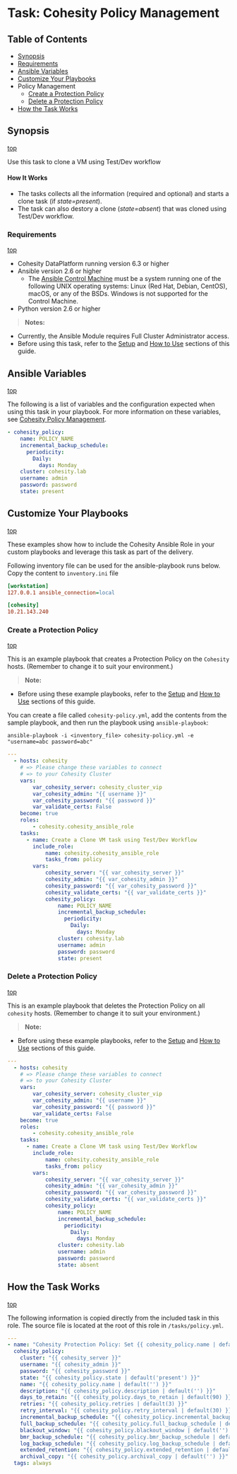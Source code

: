 # Task: Cohesity Policy Management 

## Table of Contents
- [Synopsis](#synopsis)
- [Requirements](#requirements)
- [Ansible Variables](#Ansible-Variables)
- [Customize Your Playbooks](#Customize-your-playbooks)
 - Policy Management
    - [Create a Protection Policy](#Create-a-Protection-Policy)
    - [Delete a Protection Policy](#Delete-a-Protection-Policy)
- [How the Task Works](#How-the-Task-works)

## Synopsis
[top](#Cohesity-policy-management)

Use this task to clone a VM using Test/Dev workflow

#### How It Works
- The tasks collects all the information (required and optional) and starts a clone task (if *state=present*).
- The task can also destory a clone (*state=absent*) that was cloned using Test/Dev workflow.


### Requirements
[top](#Cohesity-policy-management)

* Cohesity DataPlatform running version 6.3 or higher
* Ansible version 2.6 or higher
  * The [Ansible Control Machine](https://docs.ansible.com/ansible/latest/installation_guide/intro_installation.html#control-machine-requirements) must be a system running one of the following UNIX operating systems: Linux (Red Hat, Debian, CentOS), macOS, or any of the BSDs. Windows is not supported for the Control Machine.
* Python version 2.6 or higher

> **Notes:**
  - Currently, the Ansible Module requires Full Cluster Administrator access.
  - Before using this task, refer to the [Setup](../setup.md) and [How to Use](../how-to-use.md) sections of this guide.

## Ansible Variables
[top](#Cohesity-policy-management)

The following is a list of variables and the configuration expected when using this task in your playbook.  For more information on these variables, see [Cohesity Policy Management](../modules/cohesity_clone.md?id=syntax).
```yaml
- cohesity_policy:
    name: POLICY_NAME
    incremental_backup_schedule: 
      periodicity:
        Daily:
          days: Monday
    cluster: cohesity.lab
    username: admin
    password: password
    state: present
```

## Customize Your Playbooks
[top](#Cohesity-policy-management)

These examples show how to include the Cohesity Ansible Role in your custom playbooks and leverage this task as part of the delivery.

Following inventory file can be used for the ansible-playbook runs below. Copy the content to `inventory.ini` file
```ini
[workstation]
127.0.0.1 ansible_connection=local

[cohesity]
10.21.143.240
```

### Create a Protection Policy
[top](#Cohesity-policy-management)

This is an example playbook that creates a Protection Policy on the `Cohesity` hosts. (Remember to change it to suit your environment.)
> **Note:**
  - Before using these example playbooks, refer to the [Setup](../setup.md) and [How to Use](../how-to-use.md) sections of this guide.

You can create a file called `cohesity-policy.yml`, add the contents from the sample playbook, and then run the playbook using `ansible-playbook`:
  ```
  ansible-playbook -i <inventory_file> cohesity-policy.yml -e "username=abc password=abc"
  ```

```yaml
---
  - hosts: cohesity
    # => Please change these variables to connect
    # => to your Cohesity Cluster
    vars:
        var_cohesity_server: cohesity_cluster_vip
        var_cohesity_admin: "{{ username }}"
        var_cohesity_password: "{{ password }}"
        var_validate_certs: False
    become: true
    roles:
        - cohesity.cohesity_ansible_role
    tasks:
      - name: Create a Clone VM task using Test/Dev Workflow
        include_role:
            name: cohesity.cohesity_ansible_role
            tasks_from: policy
        vars:
            cohesity_server: "{{ var_cohesity_server }}"
            cohesity_admin: "{{ var_cohesity_admin }}"
            cohesity_password: "{{ var_cohesity_password }}"
            cohesity_validate_certs: "{{ var_validate_certs }}"
            cohesity_policy:
                name: POLICY_NAME
                incremental_backup_schedule: 
                  periodicity:
                    Daily:
                      days: Monday
                cluster: cohesity.lab
                username: admin
                password: password
                state: present
```

### Delete a Protection Policy
[top](#Cohesity-policy-management)

This is an example playbook that deletes the Protection Policy on all `cohesity` hosts. (Remember to change it to suit your environment.)
> **Note:**
  - Before using these example playbooks, refer to the [Setup](../setup.md) and [How to Use](../how-to-use.md) sections of this guide.

```yaml
---
  - hosts: cohesity
    # => Please change these variables to connect
    # => to your Cohesity Cluster
    vars:
        var_cohesity_server: cohesity_cluster_vip
        var_cohesity_admin: "{{ username }}"
        var_cohesity_password: "{{ password }}"
        var_validate_certs: False
    become: true
    roles:
        - cohesity.cohesity_ansible_role
    tasks:
      - name: Create a Clone VM task using Test/Dev Workflow
        include_role:
            name: cohesity.cohesity_ansible_role
            tasks_from: policy
        vars:
            cohesity_server: "{{ var_cohesity_server }}"
            cohesity_admin: "{{ var_cohesity_admin }}"
            cohesity_password: "{{ var_cohesity_password }}"
            cohesity_validate_certs: "{{ var_validate_certs }}"
            cohesity_policy:
                name: POLICY_NAME
                incremental_backup_schedule: 
                  periodicity:
                    Daily:
                      days: Monday
                cluster: cohesity.lab
                username: admin
                password: password
                state: absent
```

## How the Task Works
[top](#Cohesity-policy-management)

The following information is copied directly from the included task in this role.  The source file is located at the root of this role in `/tasks/policy.yml`.
```yaml
---
- name: "Cohesity Protection Policy: Set {{ cohesity_policy.name | default('policy_name') }} to state of {{ cohesity_policy.state | default('present') }}"
  cohesity_policy:
    cluster: "{{ cohesity_server }}"
    username: "{{ cohesity_admin }}"
    password: "{{ cohesity_password }}"
    state: "{{ cohesity_policy.state | default('present') }}"
    name: "{{ cohesity_policy.name | default('') }}"
    description: "{{ cohesity_policy.description | default('') }}"
    days_to_retain: "{{ cohesity_policy.days_to_retain | default(90) }}"
    retries: "{{ cohesity_policy.retries | default(3) }}"
    retry_interval: "{{ cohesity_policy.retry_interval | default(30) }}"
    incremental_backup_schedule: "{{ cohesity_policy.incremental_backup_schedule }}"
    full_backup_schedule: "{{ cohesity_policy.full_backup_schedule | default('') }}"
    blackout_window: "{{ cohesity_policy.blackout_window | default('') }}"
    bmr_backup_schedule: "{{ cohesity_policy.bmr_backup_schedule | default('') }}"
    log_backup_schedule: "{{ cohesity_policy.log_backup_schedule | default('') }}"
    extended_retention: "{{ cohesity_policy.extended_retention | default('') }}"
    archival_copy: "{{ cohesity_policy.archival_copy | default('') }}"
  tags: always
  ```
